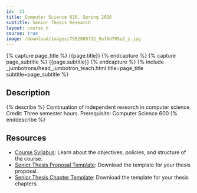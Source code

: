 ```yaml
---
id: -21
title: Computer Science 610, Spring 2016
subtitle: Senior Thesis Research
layout: course_n
course: true
image: /download/images/7952809732_9a76d705e2_z.jpg
---
```


{% capture page_title %} {{page.title}} {% endcapture %}
{% capture page_subtitle %} {{page.subtitle}} {% endcapture %}
{% include _jumbotrons/head_jumbotron_teach.html title=page_title subtitle=page_subtitle %}

## Description

{% describe %}
Continuation of independent research in computer science. Credit: Three semester hours. Prerequisite: Computer Science 600
{% enddescribe %}

## Resources

<ul class="fa-ul">

<li><i class="fa-li fa fa-arrow-right"></i><a href="{{site.baseurl}}teaching/cs610S2016/provide/syllabusspring/cs610Spring2016_syllabus.pdf"
class="major">Course Syllabus</a>: Learn about the objectives, policies, and structure of the course.

<li><i class="fa-li fa fa-arrow-right"></i><a href="{{site.baseurl}}teaching/cs610S2016/provide/template/senior_thesis_proposal_template.zip"
class="major">Senior Thesis Proposal Template</a>: Download the template for your thesis proposal.

<li><i class="fa-li fa fa-arrow-right"></i><a href="{{site.baseurl}}teaching/cs610S2016/provide/template/AllegThesis.zip"
class="major">Senior Thesis Chapter Template</a>: Download the template for your thesis chapters.

</ul>
